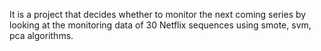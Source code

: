 It is a project that decides whether to monitor the next coming series by looking at the monitoring data of 30 Netflix sequences using smote, svm, pca algorithms.
